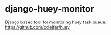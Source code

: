 # django-huey-monitor
Django based tool for monitoring huey task queue: https://github.com/coleifer/huey

